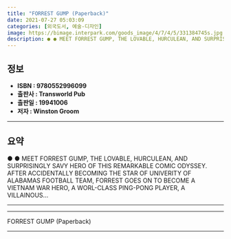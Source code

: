 ```yaml
---
title: "FORREST GUMP (Paperback)"
date: 2021-07-27 05:03:09
categories: [외국도서, 예술-디자인]
image: https://bimage.interpark.com/goods_image/4/7/4/5/331384745s.jpg
description: ● ● MEET FORREST GUMP, THE LOVABLE, HURCULEAN, AND SURPRISINGLY SAVY HERO OF THIS REMARKABLE COMIC ODYSSEY. AFTER ACCIDENTALLY BECOMING THE STAR OF UNIVERITY
---
```


## **정보**

- **ISBN : 9780552996099**
- **출판사 : Transworld Pub**
- **출판일 : 19941006**
- **저자 : Winston Groom**

------



## **요약**

●  ●  MEET FORREST GUMP, THE LOVABLE, HURCULEAN, AND SURPRISINGLY SAVY HERO OF THIS REMARKABLE COMIC ODYSSEY. AFTER ACCIDENTALLY BECOMING THE STAR OF UNIVERITY OF ALABAMAS FOOTBALL TEAM, FORREST GOES ON TO BECOME A VIETNAM WAR HERO, A WORL-CLASS PING-PONG PLAYER, A VILLAINOUS... 

------



------


FORREST GUMP (Paperback) 

------


